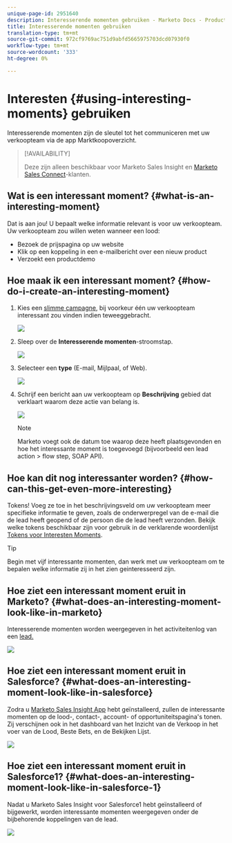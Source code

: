 ```yaml
---
unique-page-id: 2951640
description: Interesserende momenten gebruiken - Marketo Docs - Productdocumentatie
title: Interesserende momenten gebruiken
translation-type: tm+mt
source-git-commit: 972cf9769ac751d9abfd5665975703dcd07930f0
workflow-type: tm+mt
source-wordcount: '333'
ht-degree: 0%

---
```



# Interesten {#using-interesting-moments} gebruiken

Interesserende momenten zijn de sleutel tot het communiceren met uw verkoopteam via de app Marktkoopoverzicht.

>[!AVAILABILITY]
>
>Deze zijn alleen beschikbaar voor Marketo Sales Insight en [Marketo Sales Connect](/help/marketo/product-docs/marketo-sales-connect/marketo/interesting-moments-in-msc.md)-klanten.

## Wat is een interessant moment? {#what-is-an-interesting-moment}

Dat is aan jou! U bepaalt welke informatie relevant is voor uw verkoopteam. Uw verkoopteam zou willen weten wanneer een lood:

* Bezoek de prijspagina op uw website
* Klik op een koppeling in een e-mailbericht over een nieuw product
* Verzoekt een productdemo

## Hoe maak ik een interessant moment?  {#how-do-i-create-an-interesting-moment}

1. Kies een [slimme campagne](/help/marketo/product-docs/core-marketo-concepts/smart-campaigns/understanding-smart-campaigns.md), bij voorkeur één uw verkoopteam interessant zou vinden indien teweeggebracht.

   ![](assets/image2015-1-8-18-3a8-3a54.png)

1. Sleep over de **Interesserende momenten**-stroomstap.

   ![](assets/image2015-1-8-18-3a15-3a20.png)

1. Selecteer een **type** (E-mail, Mijlpaal, of Web).

   ![](assets/image2015-1-8-18-3a17-3a16.png)

1. Schrijf een bericht aan uw verkoopteam op **Beschrijving** gebied dat verklaart waarom deze actie van belang is.

   ![](assets/image2015-1-8-18-3a18-3a23.png)

   >[!NOTE]
   >
   >Marketo voegt ook de datum toe waarop deze heeft plaatsgevonden en hoe het interessante moment is toegevoegd (bijvoorbeeld een lead action > flow step, SOAP API).

## Hoe kan dit nog interessanter worden?  {#how-can-this-get-even-more-interesting}

Tokens! Voeg ze toe in het beschrijvingsveld om uw verkoopteam meer specifieke informatie te geven, zoals de onderwerpregel van de e-mail die de lead heeft geopend of de persoon die de lead heeft verzonden. Bekijk welke tokens beschikbaar zijn voor gebruik in de verklarende woordenlijst [Tokens voor Interesten Moments](/help/marketo/product-docs/marketo-sales-insight/msi-for-salesforce/features/tabs-in-the-msi-panel/interesting-moments/tokens-for-interesting-moments.md).

>[!TIP]
>
>Begin met vijf interessante momenten, dan werk met uw verkoopteam om te bepalen welke informatie zij in het zien geinteresseerd zijn.

## Hoe ziet een interessant moment eruit in Marketo?  {#what-does-an-interesting-moment-look-like-in-marketo}

Interesserende momenten worden weergegeven in het activiteitenlog van een [lead.](/help/marketo/product-docs/core-marketo-concepts/smart-lists-and-static-lists/managing-people-in-smart-lists/using-the-person-detail-page.md)

![](assets/image2015-1-14-18-3a45-3a58.png)

## Hoe ziet een interessant moment eruit in Salesforce?  {#what-does-an-interesting-moment-look-like-in-salesforce}

Zodra u [Marketo Sales Insight App](/help/marketo/product-docs/marketo-sales-insight/msi-for-salesforce/configuration/configure-marketo-sales-insight-in-salesforce-enterprise-unlimited.md) hebt geïnstalleerd, zullen de interessante momenten op de lood-, contact-, account- of opportuniteitspagina&#39;s tonen. Zij verschijnen ook in het dashboard van het Inzicht van de Verkoop in het voer van de Lood, Beste Bets, en de Bekijken Lijst.

![](assets/six.png)

## Hoe ziet een interessant moment eruit in Salesforce1? {#what-does-an-interesting-moment-look-like-in-salesforce-1}

Nadat u Marketo Sales Insight voor Salesforce1 hebt geïnstalleerd of bijgewerkt, worden interessante momenten weergegeven onder de bijbehorende koppelingen van de lead.

![](assets/seven.png)
